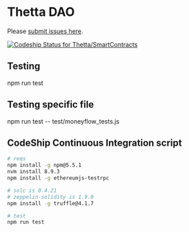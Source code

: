 # Thetta DAO 

Please [submit issues here](https://github.com/Thetta/SmartContracts/projects/1?).

[ ![Codeship Status for Thetta/SmartContracts](https://app.codeship.com/projects/f1b38150-b26e-0135-0584-462fcae7d1c8/status?branch=master)](https://app.codeship.com/projects/258076)

## Testing  
npm run test

## Testing specific file
npm run test -- test/moneyflow_tests.js

## CodeShip Continuous Integration script
``` bash
# reqs
npm install -g npm@5.5.1
nvm install 8.9.3
npm install -g ethereumjs-testrpc

# solc is 0.4.21
# zeppelin-solidity is 1.9.0
npm install -g truffle@4.1.7

# test
npm run test
```
